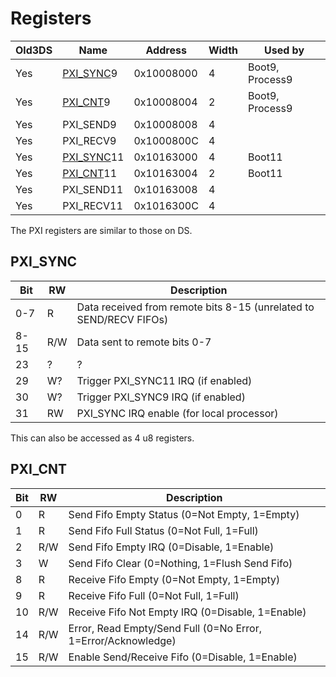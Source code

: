 # Registers

| Old3DS | Name                               | Address    | Width | Used by         |
|--------|------------------------------------|------------|-------|-----------------|
| Yes    | [PXI_SYNC](#PXI_SYNC "wikilink")9  | 0x10008000 | 4     | Boot9, Process9 |
| Yes    | [PXI_CNT](#PXI_CNT "wikilink")9    | 0x10008004 | 2     | Boot9, Process9 |
| Yes    | PXI_SEND9                          | 0x10008008 | 4     |                 |
| Yes    | PXI_RECV9                          | 0x1000800C | 4     |                 |
| Yes    | [PXI_SYNC](#PXI_SYNC "wikilink")11 | 0x10163000 | 4     | Boot11          |
| Yes    | [PXI_CNT](#PXI_CNT "wikilink")11   | 0x10163004 | 2     | Boot11          |
| Yes    | PXI_SEND11                         | 0x10163008 | 4     |                 |
| Yes    | PXI_RECV11                         | 0x1016300C | 4     |                 |

The PXI registers are similar to those on DS.

## PXI_SYNC

| Bit  | RW  | Description                                                        |
|------|-----|--------------------------------------------------------------------|
| 0-7  | R   | Data received from remote bits 8-15 (unrelated to SEND/RECV FIFOs) |
| 8-15 | R/W | Data sent to remote bits 0-7                                       |
| 23   | ?   | ?                                                                  |
| 29   | W?  | Trigger PXI_SYNC11 IRQ (if enabled)                                |
| 30   | W?  | Trigger PXI_SYNC9 IRQ (if enabled)                                 |
| 31   | RW  | PXI_SYNC IRQ enable (for local processor)                          |

This can also be accessed as 4 u8 registers.

## PXI_CNT

| Bit | RW  | Description                                                   |
|-----|-----|---------------------------------------------------------------|
| 0   | R   | Send Fifo Empty Status (0=Not Empty, 1=Empty)                 |
| 1   | R   | Send Fifo Full Status (0=Not Full, 1=Full)                    |
| 2   | R/W | Send Fifo Empty IRQ (0=Disable, 1=Enable)                     |
| 3   | W   | Send Fifo Clear (0=Nothing, 1=Flush Send Fifo)                |
| 8   | R   | Receive Fifo Empty (0=Not Empty, 1=Empty)                     |
| 9   | R   | Receive Fifo Full (0=Not Full, 1=Full)                        |
| 10  | R/W | Receive Fifo Not Empty IRQ (0=Disable, 1=Enable)              |
| 14  | R/W | Error, Read Empty/Send Full (0=No Error, 1=Error/Acknowledge) |
| 15  | R/W | Enable Send/Receive Fifo (0=Disable, 1=Enable)                |